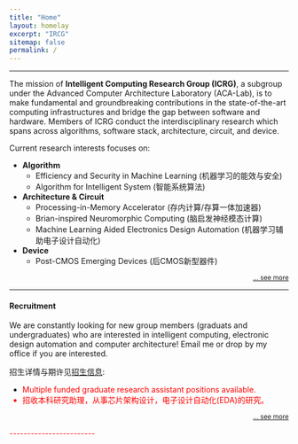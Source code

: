 ```yaml
---
title: "Home"
layout: homelay
excerpt: "IRCG"
sitemap: false
permalink: /
---
```


------------------------
<!-- ### About the Group -->

The mission of __Intelligent Computing Research Group (ICRG)__, a subgroup under the Advanced Computer Architecture Laboratory (ACA-Lab), is to make fundamental and groundbreaking contributions in the state-of-the-art computing infrastructures and bridge the gap between software and hardware. Members of ICRG conduct the interdisciplinary research which spans across algorithms, software stack, architecture, circuit, and device.



Current research interests focuses on:
- **Algorithm**
    * Efficiency and Security in Machine Learning (机器学习的能效与安全)
    * Algorithm for Intelligent System (智能系统算法)
- **Architecture & Circuit**
    * Processing-in-Memory Accelerator (存内计算/存算一体加速器)
    * Brian-inspired Neuromorphic Computing (脑启发神经模态计算)
    * Machine Learning Aided Electronics Design Automation (机器学习辅助电子设计自动化)
- **Device**
    * Post-CMOS Emerging Devices (后CMOS新型器件)


<p align="right">
<small><a href="{{ site.url }}{{ site.baseurl }}/research"> ... see more</a></small>
</p>

------
#### Recruitment 
We are constantly looking for new group members (graduats and undergraduates) who are interested in intelligent computing, electronic design automation and computer architecture! Email me or drop by my office if you are interested.

招生详情与期许见<a href="{{ site.url }}{{ site.baseurl }}/vacancies">招生信息</a>:
- <font color=red>Multiple funded graduate research assistant positions available. 
- 招收本科研究助理，从事芯片架构设计，电子设计自动化(EDA)的研究。


<p align="right">
<small><a href="{{ site.url }}{{ site.baseurl }}/vacancies"> ... see more</a></small>
</p>
------------------------